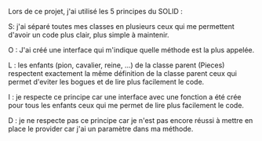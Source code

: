 Lors de ce projet, j'ai utilisé les 5 principes du SOLID :

S: j'ai séparé toutes mes classes en plusieurs ceux qui me permettent d'avoir un code plus clair, plus simple à maintenir.

O : J'ai créé une interface qui m'indique quelle méthode est la plus appelée.

L : les enfants (pion, cavalier, reine, ...) de la classe parent (Pieces) respectent exactement la même définition de la classe parent ceux qui 
permet d'eviter les bogues et de lire plus facilement le code.

I : je respecte ce principe car une interface avec une fonction a été crée pour tous les enfants ceux qui me permet de lire plus facilement le code.

D : je ne respecte pas ce principe car je n'est pas encore réussi à mettre en place le provider car j'ai un paramètre dans ma méthode.